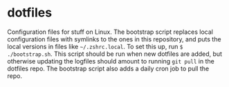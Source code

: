 # dotfiles
Configuration files for stuff on Linux. The bootstrap script replaces local configuration files with symlinks to the ones in this repository, and puts the local versions in files like `~/.zshrc.local`. To set this up, run `$ ./bootstrap.sh`. This script should be run when new dotfiles are added, but otherwise updating the logfiles should amount to running `git pull` in the dotfiles repo. The bootstrap script also adds a daily cron job to pull the repo.
